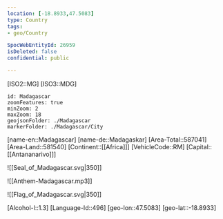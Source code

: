 ```yaml
---
location: [-18.8933,47.5083]
type: Country
tags:
- geo/Country

SpocWebEntityId: 26959
isDeleted: false
confidential: public

---
```

[ISO2::MG]
[ISO3::MDG]
```leaflet
id: Madagascar
zoomFeatures: true 
minZoom: 2 
maxZoom: 18
geojsonFolder: ./Madagascar
markerFolder: ./Madagascar/City
```

[name-en::Madagascar]
[name-de::Madagaskar]
[Area-Total::587041]
[Area-Land::581540]
[Continent::[[Africa]]]
[VehicleCode::RM]
[Capital::[[Antananarivo]]]

![[Seal_of_Madagascar.svg|350]]

![[Anthem-Madagascar.mp3]]

![[Flag_of_Madagascar.svg|350]]

[Alcohol-l::1.3]
[Language-Id::496]
[geo-lon::47.5083]
[geo-lat::-18.8933]

